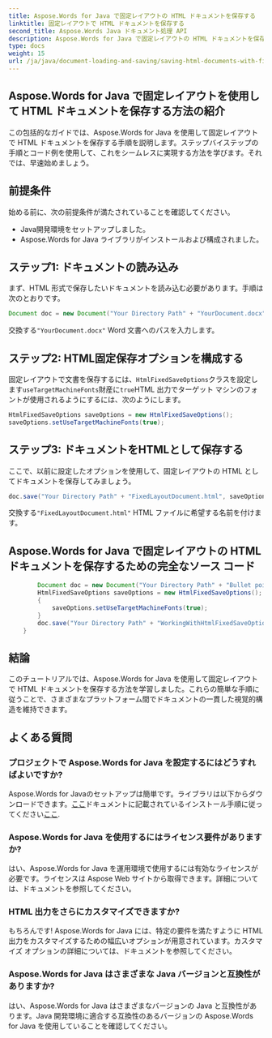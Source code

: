```yaml
---
title: Aspose.Words for Java で固定レイアウトの HTML ドキュメントを保存する
linktitle: 固定レイアウトで HTML ドキュメントを保存する
second_title: Aspose.Words Java ドキュメント処理 API
description: Aspose.Words for Java で固定レイアウトの HTML ドキュメントを保存する方法を学びます。シームレスなドキュメントの書式設定については、ステップバイステップのガイドに従ってください。
type: docs
weight: 15
url: /ja/java/document-loading-and-saving/saving-html-documents-with-fixed-layout/
---
```


## Aspose.Words for Java で固定レイアウトを使用して HTML ドキュメントを保存する方法の紹介

この包括的なガイドでは、Aspose.Words for Java を使用して固定レイアウトで HTML ドキュメントを保存する手順を説明します。ステップバイステップの手順とコード例を使用して、これをシームレスに実現する方法を学びます。それでは、早速始めましょう。

## 前提条件

始める前に、次の前提条件が満たされていることを確認してください。

- Java開発環境をセットアップしました。
- Aspose.Words for Java ライブラリがインストールおよび構成されました。

## ステップ1: ドキュメントの読み込み

まず、HTML 形式で保存したいドキュメントを読み込む必要があります。手順は次のとおりです。

```java
Document doc = new Document("Your Directory Path" + "YourDocument.docx");
```

交換する`"YourDocument.docx"` Word 文書へのパスを入力します。

## ステップ2: HTML固定保存オプションを構成する

固定レイアウトで文書を保存するには、`HtmlFixedSaveOptions`クラスを設定します`useTargetMachineFonts`財産に`true`HTML 出力でターゲット マシンのフォントが使用されるようにするには、次のようにします。

```java
HtmlFixedSaveOptions saveOptions = new HtmlFixedSaveOptions();
saveOptions.setUseTargetMachineFonts(true);
```

## ステップ3: ドキュメントをHTMLとして保存する

ここで、以前に設定したオプションを使用して、固定レイアウトの HTML としてドキュメントを保存してみましょう。

```java
doc.save("Your Directory Path" + "FixedLayoutDocument.html", saveOptions);
```

交換する`"FixedLayoutDocument.html"` HTML ファイルに希望する名前を付けます。

## Aspose.Words for Java で固定レイアウトの HTML ドキュメントを保存するための完全なソース コード

```java
        Document doc = new Document("Your Directory Path" + "Bullet points with alternative font.docx");
        HtmlFixedSaveOptions saveOptions = new HtmlFixedSaveOptions();
        {
            saveOptions.setUseTargetMachineFonts(true);
        }
        doc.save("Your Directory Path" + "WorkingWithHtmlFixedSaveOptions.UseFontFromTargetMachine.html", saveOptions);
    }
```

## 結論

このチュートリアルでは、Aspose.Words for Java を使用して固定レイアウトで HTML ドキュメントを保存する方法を学習しました。これらの簡単な手順に従うことで、さまざまなプラットフォーム間でドキュメントの一貫した視覚的構造を維持できます。

## よくある質問

### プロジェクトで Aspose.Words for Java を設定するにはどうすればよいですか?

 Aspose.Words for Javaのセットアップは簡単です。ライブラリは以下からダウンロードできます。[ここ](https://releases.aspose.com/words/java/)ドキュメントに記載されているインストール手順に従ってください[ここ](https://reference.aspose.com/words/java/).

### Aspose.Words for Java を使用するにはライセンス要件がありますか?

はい、Aspose.Words for Java を運用環境で使用するには有効なライセンスが必要です。ライセンスは Aspose Web サイトから取得できます。詳細については、ドキュメントを参照してください。

### HTML 出力をさらにカスタマイズできますか?

もちろんです! Aspose.Words for Java には、特定の要件を満たすように HTML 出力をカスタマイズするための幅広いオプションが用意されています。カスタマイズ オプションの詳細については、ドキュメントを参照してください。

### Aspose.Words for Java はさまざまな Java バージョンと互換性がありますか?

はい、Aspose.Words for Java はさまざまなバージョンの Java と互換性があります。Java 開発環境に適合する互換性のあるバージョンの Aspose.Words for Java を使用していることを確認してください。